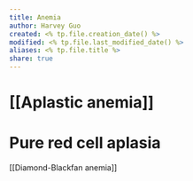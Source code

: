 ```yaml
---
title: Anemia
author: Harvey Guo
created: <% tp.file.creation_date() %>
modified: <% tp.file.last_modified_date() %>
aliases: <% tp.file.title %>
share: true
---
```

# [[Aplastic anemia]]
# Pure red cell aplasia
[[Diamond-Blackfan anemia]]